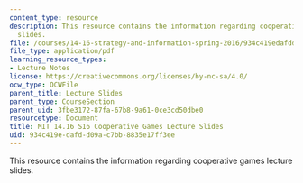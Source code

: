 ```yaml
---
content_type: resource
description: This resource contains the information regarding cooperative games lecture
  slides.
file: /courses/14-16-strategy-and-information-spring-2016/934c419edafdd09ac7bb8835e17ff3ee_MIT14_16S16_cooperative.pdf
file_type: application/pdf
learning_resource_types:
- Lecture Notes
license: https://creativecommons.org/licenses/by-nc-sa/4.0/
ocw_type: OCWFile
parent_title: Lecture Slides
parent_type: CourseSection
parent_uid: 3fbe3172-87fa-67b8-9a61-0ce3cd50dbe0
resourcetype: Document
title: MIT 14.16 S16 Cooperative Games Lecture Slides
uid: 934c419e-dafd-d09a-c7bb-8835e17ff3ee
---
```

This resource contains the information regarding cooperative games lecture slides.